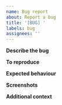 ```yaml
---
name: Bug report
about: Report a bug
title: '[BUG] '
labels: bug
assignees: ''
---
```


**Describe the bug**

<!-- A clear and concise description of what the bug is -->

**To reproduce**

<!-- Steps to reproduce the behaviour -->

**Expected behaviour**

<!-- A clear and concise description of what you expected to happen -->

**Screenshots**

<!-- If applicable, add screenshots to help explain your problem -->

**Additional context**

<!-- Add any other context about the problem here -->
